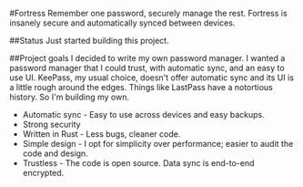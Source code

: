 #Fortress
Remember one password, securely manage the rest.  Fortress is insanely secure and automatically synced between devices.

##Status
Just started building this project.

##Project goals
I decided to write my own password manager.  I wanted a password manager that I could trust, with automatic sync, and an easy to use UI.  KeePass, my usual choice, doesn't offer automatic sync and its UI is a little rough around the edges.  Things like LastPass have a notortious history.  So I'm building my own.

* Automatic sync - Easy to use across devices and easy backups.
* Strong security
* Written in Rust - Less bugs, cleaner code.
* Simple design - I opt for simplicity over performance; easier to audit the code and design.
* Trustless - The code is open source.  Data sync is end-to-end encrypted.